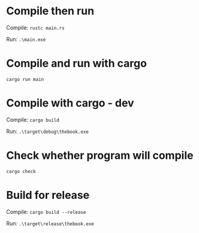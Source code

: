 # Compile then run
Compile: `rustc main.rs`

Run: `.\main.exe`

# Compile and run with cargo
`cargo run main`

# Compile with cargo - dev
Compile: `cargo build`

Run: `.\target\debug\thebook.exe`

# Check whether program will compile
`cargo check`

# Build for release
Compile: `cargo build --release`

Run: `.\target\release\thebook.exe`
